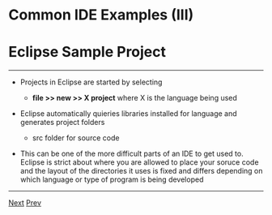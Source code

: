 # Common IDE Examples (III)
# Eclipse Sample Project
***
* Projects in Eclipse are started by selecting
	*  **file >> new >> X project**   where X is the language being used

*  Eclipse automatically quieries libraries installed for language and generates project folders
	*  src folder for source code
	
* This can be one of the more difficult parts of an IDE to get used to. Eclipse is strict about where you are allowed to place your soruce code and the layout of the directories it uses is fixed and differs depending on which language or type of program is being developed

***
[Next](https://github.com/AustinCerny/CSCI582_Presentation2_IDEs/blob/master/slide11.md)
[Prev](https://github.com/AustinCerny/CSCI582_Presentation2_IDEs/blob/master/slide09.md)

